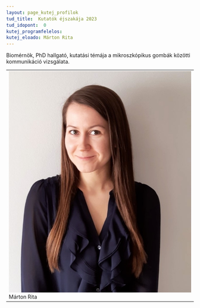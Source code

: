 ```yaml
---
layout: page_kutej_profilok
tud_title:  Kutatók éjszakája 2023
tud_idopont:  0
kutej_programfelelos: 
kutej_eloado: Márton Rita
---
```


Biomérnök, PhD hallgató, kutatási témája a mikroszkópikus gombák közötti kommunikáció vizsgálata.

<table class="picture">
<tr>
<td>

<div class="gallery">
    <img src="images/Marton_Rita.jpg" max-width="250" max-height="200">
  <div class="desc">Márton Rita</div>
</div>

</td>
</tr>
</table>
